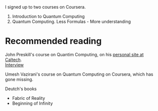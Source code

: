 I signed up to two courses on Coursera.

1. Introduction to Quantum Computing
2. Quantum Computing. Less Formulas - More understanding

# Recommended reading

John Preskill's course on Quantim Computing, on his [personal site at Caltech](http://theory.caltech.edu/~preskill/ph229/).  
[Interview](https://www.youtube.com/watch?v=o3hHO3S8Unk)

Umesh Vazirani's course on Quantum Computing on Coursera, which has gone missing.

Deutch's books
- Fabric of Reality
- Beginning of Infinity
